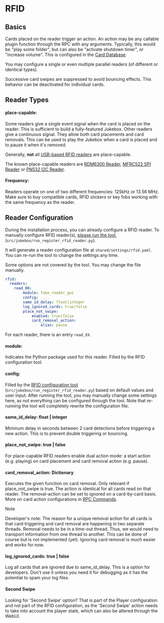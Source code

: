 # RFID

## Basics

Cards placed on the reader trigger an action. An action may be any
callable plugin function through the RPC with any arguments. Typically,
this would be "play some folder", but can also be "activate shutdown
timer", or "increase volume". This is configured in the
[Card Database](../../builders/card-database.md).

You may configure a single or even multiple parallel readers (of
different or identical types).

Successive card swipes are suppressed to avoid bouncing effects. This
behavior can be deactivated for individual cards.

## Reader Types

#### place-capable:

Some readers give a single event signal when the card is placed on
the reader. This is sufficient to build a fully-featured Jukebox.
Other readers give a continuous signal. They allow both card
placements and card removals. This can be used to play the Jukebox
when a card is placed and to pause it when it's removed.

Generally, **not** all [USB-based RFID readers](genericusb.md) are place-capable.

The known place-capable readers are [RDM6300 Reader](rdm6300.md), [MFRC522 SPI Reader](mfrc522_spi.md) or [PN532 I2C Reader](pn532_i2c.md).

#### Frequency:

Readers operate on one of two different frequencies: 125kHz or 13.56 MHz. Make sure to buy compatible cards, RFID stickers or key fobs working with the same frequency as the reader.

## Reader Configuration

During the installation process, you can already configure a RFID
reader. To manually configure RFID reader(s),
[please run the tool](../coreapps.md#run_register_rfid_reader.py), (`src/jukebox/run_register_rfid_reader.py`).

It will generate a reader configuration file at
`shared/settings/rfid.yaml`. You can re-run the tool to change the
settings any time.

Some options are not covered by the tool. You may change the file
manually.

``` yaml
rfid:
  readers:
    read_00:
        module: fake_reader_gui
        config: ....
        same_id_delay: float|integer
        log_ignored_cards: true|false
        place_not_swipe:
            enabled: true|false
            card_removal_action:
                alias: pause
```

For each reader, there is an entry `read_XX`.

#### module:

Indicates the Python package used for this reader. Filled by the RFID configuration tool.

#### config:

Filled by the [RFID configuration tool](../coreapps.md#run_register_rfid_reader.py) (`src/jukebox/run_register_rfid_reader.py`) based on default values and user input. After running the tool, you may manually change some settings here, as not everything can be configured through the tool. Note that re-running the tool will completely rewrite the configuration file.

#### same_id_delay: float \| integer

Minimum delay in seconds between 2 card detections before triggering a new action. This is to prevent double triggering or bouncing.

#### place_not_swipe: true \| false

For place-capable RFID readers enable dual action mode: a start action (e.g. playing) on card placement and card removal action (e.g. pause).

#### card_removal_action: Dictionary

Executes the given function on card removal. Only relevant if place_not_swipe is true. The action is identical for all cards read on that reader. The removal-action can be set to ignored on a card-by-card basis. More on card action configurations in [RPC Commands](../../builders/rpc-commands.md).

> [!NOTE]
> Developer's note: The reason for a unique removal action for all cards is that card triggering and card removal are happening in two separate threads. Removal needs to be in a time-out thread. Thus, we would need to transport information from one thread to another. This can be done of course but is not implemented (yet). Ignoring card removal is much easier and works for now.

#### log_ignored_cards: true \| false

Log all cards that are ignored due to same_id_delay. This is a option for developers. Don't use it unless you need it for debugging as it has the potential to spam your log files.

#### Second Swipe

Looking for 'Second Swipe' option? That is part of the Player configuration and not part of the RFID configuration, as the 'Second Swipe' action needs to take into account the player state, which can also be altered through the WebUI.
